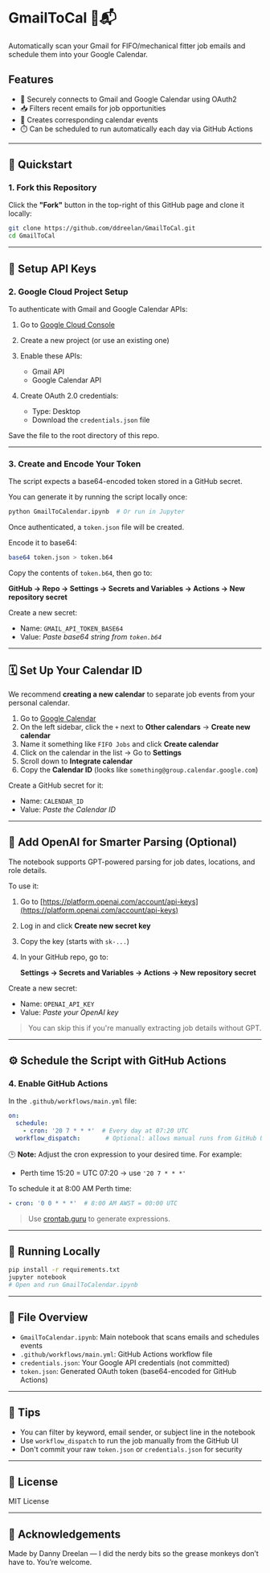 # GmailToCal 📅📬

Automatically scan your Gmail for FIFO/mechanical fitter job emails and schedule them into your Google Calendar.

## Features

- 🔐 Securely connects to Gmail and Google Calendar using OAuth2
- 📥 Filters recent emails for job opportunities
- 📆 Creates corresponding calendar events
- ⏱️ Can be scheduled to run automatically each day via GitHub Actions

---

## 🧪 Quickstart

### 1. Fork this Repository

Click the **"Fork"** button in the top-right of this GitHub page and clone it locally:

```bash
git clone https://github.com/ddreelan/GmailToCal.git
cd GmailToCal
````

---

## 🔑 Setup API Keys

### 2. Google Cloud Project Setup

To authenticate with Gmail and Google Calendar APIs:

1. Go to [Google Cloud Console](https://console.cloud.google.com/)

2. Create a new project (or use an existing one)

3. Enable these APIs:

   * Gmail API
   * Google Calendar API

4. Create OAuth 2.0 credentials:

   * Type: Desktop
   * Download the `credentials.json` file

Save the file to the root directory of this repo.

---

### 3. Create and Encode Your Token

The script expects a base64-encoded token stored in a GitHub secret.

You can generate it by running the script locally once:

```bash
python GmailToCalendar.ipynb  # Or run in Jupyter
```

Once authenticated, a `token.json` file will be created.

Encode it to base64:

```bash
base64 token.json > token.b64
```

Copy the contents of `token.b64`, then go to:

**GitHub → Repo → Settings → Secrets and Variables → Actions → New repository secret**

Create a new secret:

* Name: `GMAIL_API_TOKEN_BASE64`
* Value: *Paste base64 string from `token.b64`*

---

## 🗓️ Set Up Your Calendar ID

We recommend **creating a new calendar** to separate job events from your personal calendar.

1. Go to [Google Calendar](https://calendar.google.com/)
2. On the left sidebar, click the `+` next to **Other calendars** → **Create new calendar**
3. Name it something like `FIFO Jobs` and click **Create calendar**
4. Click on the calendar in the list → Go to **Settings**
5. Scroll down to **Integrate calendar**
6. Copy the **Calendar ID** (looks like `something@group.calendar.google.com`)

Create a GitHub secret for it:

* Name: `CALENDAR_ID`
* Value: *Paste the Calendar ID*

---

## 🧠 Add OpenAI for Smarter Parsing (Optional)

The notebook supports GPT-powered parsing for job dates, locations, and role details.

To use it:

1. Go to [https://platform.openai.com/account/api-keys](https://platform.openai.com/account/api-keys)
2. Log in and click **Create new secret key**
3. Copy the key (starts with `sk-...`)
4. In your GitHub repo, go to:

   **Settings → Secrets and Variables → Actions → New repository secret**

Create a new secret:

* Name: `OPENAI_API_KEY`
* Value: *Paste your OpenAI key*

> You can skip this if you're manually extracting job details without GPT.

---

## ⚙️ Schedule the Script with GitHub Actions

### 4. Enable GitHub Actions

In the `.github/workflows/main.yml` file:

```yaml
on:
  schedule:
    - cron: '20 7 * * *'  # Every day at 07:20 UTC
  workflow_dispatch:       # Optional: allows manual runs from GitHub UI
```

🕒 **Note:** Adjust the cron expression to your desired time. For example:

* Perth time 15:20 = UTC 07:20 → use `'20 7 * * *'`

To schedule it at 8:00 AM Perth time:

```yaml
- cron: '0 0 * * *'  # 8:00 AM AWST = 00:00 UTC
```

> Use [crontab.guru](https://crontab.guru/) to generate expressions.

---

## 🐍 Running Locally

```bash
pip install -r requirements.txt
jupyter notebook
# Open and run GmailToCalendar.ipynb
```

---

## 📁 File Overview

* `GmailToCalendar.ipynb`: Main notebook that scans emails and schedules events
* `.github/workflows/main.yml`: GitHub Actions workflow file
* `credentials.json`: Your Google API credentials (not committed)
* `token.json`: Generated OAuth token (base64-encoded for GitHub Actions)

---

## 🧠 Tips

* You can filter by keyword, email sender, or subject line in the notebook
* Use `workflow_dispatch` to run the job manually from the GitHub UI
* Don't commit your raw `token.json` or `credentials.json` for security

---

## 📜 License

MIT License

---

## 🙌 Acknowledgements

Made by Danny Dreelan — I did the nerdy bits so the grease monkeys don’t have to. You’re welcome.
